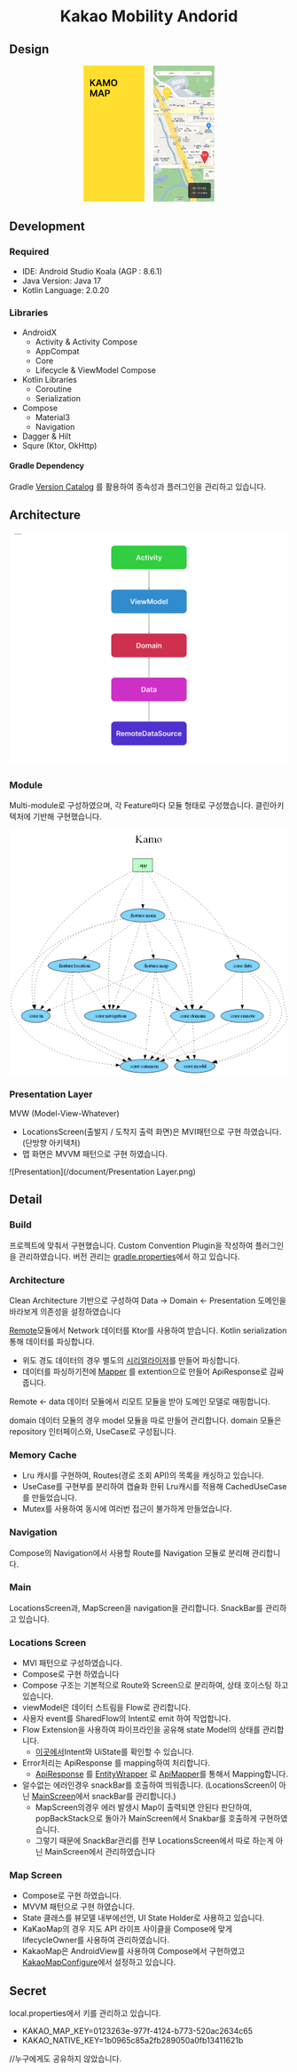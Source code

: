 <h1 align="center"> Kakao Mobility Andorid </h1>

## Design

<p align ="center">
 <img alt="" src ="/document/screen/splash.png" width="110" heigth="50" />
 <img alt="" src ="/document/screen/홈.png" width="110" heigth="50" />
 <img alt="" src ="/document/screen/홈-1.png" width="110" heigth="50" />
 <img alt="" src ="/document/screen/홈-2.png" width="110" heigth="50" />
 <img alt="" src ="/document/screen/지도.png" width="110" heigth="50" />
</p>

## Development

### Required

- IDE: Android Studio Koala (AGP : 8.6.1)
- Java Version: Java 17
- Kotlin Language: 2.0.20

### Libraries

- AndroidX
    - Activity & Activity Compose
    - AppCompat
    - Core
    - Lifecycle & ViewModel Compose
- Kotlin Libraries
    - Coroutine
    - Serialization
- Compose
    - Material3
    - Navigation
- Dagger & Hilt
- Squre (Ktor, OkHttp)

#### Gradle Dependency

Gradle [Version Catalog](/gradle/libs.versions.toml) 를 활용하여 종속성과 플러그인을 관리하고 있습니다.

## Architecture

![Architecture](/document/Architecture.png)

### Module

Multi-module로 구성하였으며, 각 Feature마다 모듈 형태로 구성했습니다.
클린아키텍처에 기반해 구현했습니다.

![Module](/project.dot.png)

### Presentation Layer

MVW (Model-View-Whatever)

- LocationsScreen(출발지 / 도착지 출력 화면)은 MVI패턴으로 구현 하였습니다. (단방향 아키텍처)
- 맵 화면은 MVVM 패턴으로 구현 하였습니다.

![Presentation](/document/Presentation Layer.png)

## Detail

### Build

프로젝트에 맞춰서 구현했습니다.
Custom Convention Plugin을 작성하여 플러그인을 관리하였습니다.
버전 관리는 [gradle.properties](gradle.properties)에서 하고 있습니다.

### Architecture

Clean Architecture 기반으로 구성하여 Data -> Domain <- Presentation 도메인을 바라보게 의존성을 설정하였습니다

[Remote](/core/remote/src/main/java/kr/co/remote/)모듈에서 Network 데이터를 Ktor를 사용하여 받습니다.
Kotlin serialization 통해 데이터를 파싱합니다.

- 위도 경도 데이터의 경우 별도의 [시리얼라이저](/core/remote/src/main/java/kr/co/remote/serializer/PointSerializer.kt)를
  만들어 파싱합니다.
- 데이터를
  파싱하기전에 [Mapper](/core/remote/src/main/java/kr/co/remote/implementation/LocationRemoteDataSourceImpl.kt)
  를 extention으로 만들어 ApiResponse로 감싸줍니다.

Remote <- data 데이터 모듈에서 리모트 모듈을 받아 도메인 모델로 매핑합니다.

domain 데이터 모듈의 경우 model 모듈을 따로 만들어 관리합니다.
domain 모듈은 repository 인터페이스와, UseCase로 구성됩니다.

### Memory Cache

- Lru 캐시를 구현하여, Routes(경로 조회 API)의 목록을 캐싱하고 있습니다.
- UseCase를 구현부를 분리하여 캡슐화 한뒤 Lru캐시를 적용해 CachedUseCase를 만들었습니다.
- Mutex를 사용하여 동시에 여러번 접근이 불가하게 만들었습니다.

### Navigation

Compose의 Navigation에서 사용할 Route를 Navigation 모듈로 분리해 관리합니다.

### Main

LocationsScreen과, MapScreen을 navigation을 관리합니다.
SnackBar를 관리하고 있습니다.

### Locations Screen

- MVI 패턴으로 구성하였습니다.
- Compose로 구현 하였습니다
- Compose 구조는 기본적으로 Route와 Screen으로 분리하여, 상태 호이스팅 하고 있습니다.
- viewModel은 데이터 스트림을 Flow로 관리합니다.
- 사용자 event를 SharedFlow의 Intent로 emit 하여 작업합니다.
- Flow Extension을 사용하여 파이프라인을 공유해 state Model의 상태를 관리합니다.
    - [이곳에서](/feature/location/src/main/java/kr/co/location/model)Intent와 UiState를 확인할 수 있습니다.
- Error처리는 ApiResponse 를 mapping하여 처리합니다.
    - [ApiResponse](/core/common/src/main/java/kr/co/common/model/ApiResponse.kt)
      를 [EntityWrapper](/core/common/src/main/java/kr/co/common/model/EntityWrapper.kt)
      로 [ApiMapper](/core/common/src/main/java/kr/co/common/mapper/ApiMapper.kt)를 통해서 Mapping합니다.
- 알수없는 에러인경우 snackBar를 호출하여 띄워줍니다. (LocationsScreen이
  아닌 [MainScreen](/feature/main/src/main/java/kr/co/main/MainScreen.kt)에서 snackBar를 관리합니다.)
    - MapScreen의경우 에러 발생시 Map이 출력되면 안된다 판단하여, popBackStack으로 돌아가 MainScreen에서 Snakbar를 호출하게 구현하였습니다.
    - 그렇기 때문에 SnackBar관리를 전부 LocationsScreen에서 따로 하는게 아닌 MainScreen에서 관리하였습니다

### Map Screen

- Compose로 구현 하였습니다.
- MVVM 패턴으로 구현 하였습니다.
- State 클래스를 뷰모델 내부에선언, UI State Holder로 사용하고 있습니다.
- KaKaoMap의 경우 지도 API 라이프 사이클을 Compose에 맞게 lifecycleOwner를 사용하여 관리하였습니다.
- KakaoMap은 AndroidView를 사용하여 Compose에서
  구현하였고 [KakaoMapConfigure](/feature/map/src/main/java/kr/co/map/service/KakaoMapConfigure.kt)에서
  설정하고 있습니다.

## Secret

local.properties에서 키를 관리하고 있습니다.

- KAKAO_MAP_KEY=0123263e-977f-4124-b773-520ac2634c65
- KAKAO_NATIVE_KEY=1b0965c85a2fb289050a0fb13411621b

//누구에게도 공유하지 않았습니다.